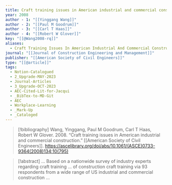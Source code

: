 ```yaml
---
title: Craft training issues in American industrial and commercial construction
year: 2008
author - 1: "[[Yinggang Wang]]"
author - 2: "[[Paul M Goodrum]]"
author - 3: "[[Carl T Haas]]"
author - 4: "[[Robert W Glover]]"
key: "[[@Wang2008-rq]]"
aliases:
  - Craft Training Issues In American Industrial And Commercial Construction
journal: "[[Journal of Construction Engineering and Management]]"
publisher: "[[American Society of Civil Engineers]]"
type: "[[@article]]"
tags:
  - Notion-Catalogued
  - 2_Upgrade-MAY-2023
  - Journal-Articles
  - 3_Upgrade-OCT-2023
  - AEC-Cited-Lit-for-Jacqui
  - _BibTex-to-MD-Git
  - AEC
  - Workplace-Learning
  - _Mark-Up
  - _Cataloged
---
```


> [!bibliography]
> Wang, Yinggang, Paul M Goodrum, Carl T Haas, Robert W Glover. 2008. “Craft training issues in American industrial and commercial construction.” [[American Society of Civil Engineers]]. https://ascelibrary.org/doi/abs/10.1061/(ASCE)0733-9364(2008)134:10(795)

> [!abstract]
> … Based on a nationwide survey of industry experts regarding craft training … of construction craft training via 93 respondents from a wide range of US industrial and commercial construction …